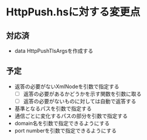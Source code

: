 HttpPush.hsに対する変更点
=========================

対応済
------

* data HttpPushTlsArgsを作成する

予定
----

* 返答の必要がないXmlNodeを引数で指定する
	+ [ ] 返答の必要があるかどうかを示す関数を引数に取る
	+ [ ] 返答の必要がないものに対しては自動で返答する
* 基準となるパスを引数で指定する
* 通信ごとに変化するパスの部分を引数で指定する
* domain名を引数で指定できるようにする
* port numberを引数で指定できるようにする
